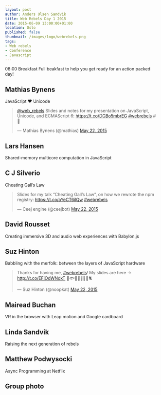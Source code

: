 ```yaml
---
layout: post
author: Anders Olsen Sandvik
title: Web Rebels Day 1 2015
date: 2015-06-09 13:00:00+01:00
location: Oslo
published: false
thumbnail: /images/logo/webrebels.png
tags:
- Web rebels
- Conference
- Javascript
---
```



08:00
Breakfast
Full beakfast to help you get ready for an action packed day!


## Mathias Bynens
JavaScript ♥ Unicode

<blockquote class="twitter-tweet" lang="en"><p lang="en" dir="ltr"><a href="https://twitter.com/web_rebels">@web_rebels</a> Slides and notes for my presentation on JavaScript, Unicode, and ECMAScript 6: <a href="https://t.co/DGBo5mbrEG">https://t.co/DGBo5mbrEG</a> <a href="https://twitter.com/hashtag/webrebels?src=hash">#webrebels</a> #💩</p>&mdash; Mathias Bynens (@mathias) <a href="https://twitter.com/mathias/status/601652701655629824">May 22, 2015</a></blockquote>
<script async src="//platform.twitter.com/widgets.js" charset="utf-8"></script>

## Lars Hansen
Shared-memory multicore computation in JavaScript


## C J Silverio
Cheating Gall’s Law

<blockquote class="twitter-tweet" lang="en"><p lang="en" dir="ltr">Slides for my talk “Cheating Gall’s Law”, on how we rewrote the npm registry:&#10;&#10;<a href="https://t.co/aYeCT6ilQw">https://t.co/aYeCT6ilQw</a>&#10;&#10;<a href="https://twitter.com/hashtag/webrebels?src=hash">#webrebels</a></p>&mdash; Ceej engine (@ceejbot) <a href="https://twitter.com/ceejbot/status/601685987681562625">May 22, 2015</a></blockquote>
<script async src="//platform.twitter.com/widgets.js" charset="utf-8"></script>

## David Rousset
Creating immersive 3D and audio web experiences with Babylon.js

## Suz Hinton
Babbling with the merfolk: between the layers of JavaScript hardware

<blockquote class="twitter-tweet" lang="en"><p lang="en" dir="ltr">Thanks for having me, <a href="https://twitter.com/hashtag/webrebels?src=hash">#webrebels</a>! My slides are here -&gt; <a href="http://t.co/EFlOdWNdxT">http://t.co/EFlOdWNdxT</a> 🐠🐟🐬🐳🐙🐚🐊🐈</p>&mdash; Suz Hinton (@noopkat) <a href="https://twitter.com/noopkat/status/601722932595978241">May 22, 2015</a></blockquote>
<script async src="//platform.twitter.com/widgets.js" charset="utf-8"></script>

## Mairead Buchan
VR in the browser with Leap motion and Google cardboard

## Linda Sandvik
Raising the next generation of rebels


## Matthew Podwysocki
Async Programming at Netflix


## Group photo
